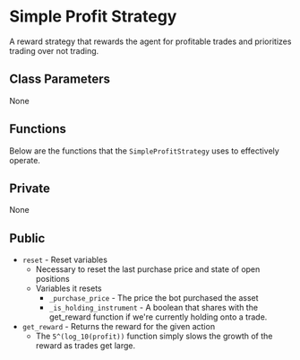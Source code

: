 # Simple Profit Strategy

A reward strategy that rewards the agent for profitable trades and prioritizes trading over not trading.

## Class Parameters
None

## Functions
Below are the functions that the `SimpleProfitStrategy` uses to effectively operate. 

## Private

None

## Public

* `reset` - Reset variables
  * Necessary to reset the last purchase price and state of open positions
  * Variables it resets
    * `_purchase_price` - The price the bot purchased the asset
    * `_is_holding_instrument` - A boolean that shares with the get_reward function if we're currently holding onto a trade. 
* `get_reward` - Returns the reward for the given action
  * The `5^(log_10(profit))` function simply slows the growth of the reward as trades get large.

